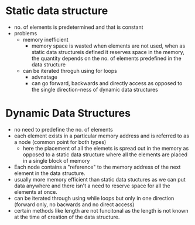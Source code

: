 # Static data structure

- no. of elements is predetermined and that is constant
- problems
  - memory inefficient
    - memory space is wasted when elements are not used, when as static data structureis defined it reserves space in the memory, the quantity depends on the no. of elements predefined in the data structure
  - can be iterated throguh using for loops
    - advnatage
    - can go forward, backwards and directly access as opposed to the single direction-ness of dynamic data structures

# Dynamic Data Structures

- no need to predefine the no. of elements
- each element exists in a particular memory address and is referred to as a node (common point for both types)
  - here the placement of all the elemets is spread out in the memory as opposed to a static data structure where all the elements are placed in a single block of memory
- Each node contains a "reference" to the memory address of the next element in the data structure.
- usually more memory efficient than static data stuctures as we can put data anywhere and there isn't a need to reserve space for all the elements at once.
- can be iterated through using while loops but only in one direction (forward only, no bacwards and no direct access)
- certain methods like length are not funcitonal as the length is not known at the time of creation of the data structure.
